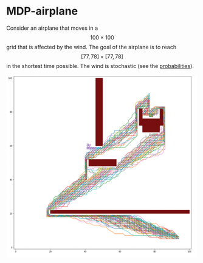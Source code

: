 # MDP-airplane

Consider an airplane that moves in a $$100\times 100$$ grid that is affected by the wind. The goal of the airplane is to reach $$[77, 78] \times [77,78]$$ in the shortest time possible. The wind is stochastic (see the [probabilities](Taller2DEstocastica.pdf)).

![MDP Airplane](./images/mdp-airplane.png)
